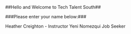 ##Hello and Welcome to Tech Talent South##

###Please enter your name below:###

Heather Creighton - Instructor
Yeni Nomezqui Job Seeker